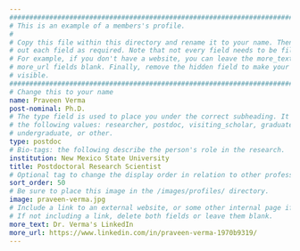 ```yaml
---
################################################################################
# This is an example of a members's profile.                                   #
#                                                                              #
# Copy this file within this directory and rename it to your name. Then fill   #
# out each field as required. Note that not every field needs to be filled out.#
# For example, if you don't have a website, you can leave the more_text and    #
# more_url fields blank. Finally, remove the hidden field to make your profile #
# visible.                                                                     #
################################################################################
# Change this to your name
name: Praveen Verma
post-nominal: Ph.D.
# The type field is used to place you under the correct subheading. It may be of
# the following values: researcher, postdoc, visiting_scholar, graduate,
# undergraduate, or other.
type: postdoc
# Bio-tags: the following describe the person's role in the research.
institution: New Mexico State University
title: Postdoctoral Research Scientist
# Optional tag to change the display order in relation to other professors
sort_order: 50
# Be sure to place this image in the /images/profiles/ directory.
image: praveen-verma.jpg
# Include a link to an external website, or some other internal page if desired.
# If not including a link, delete both fields or leave them blank.
more_text: Dr. Verma's LinkedIn
more_url: https://www.linkedin.com/in/praveen-verma-1970b9319/
---
```


